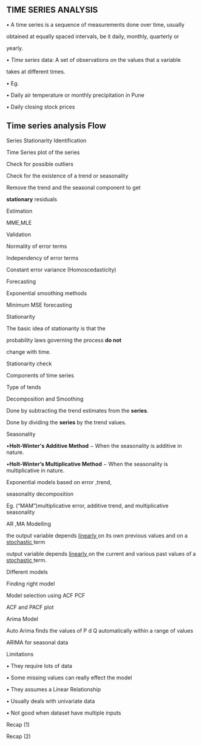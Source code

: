 <a name="br1"></a> 

## TIME SERIES ANALYSIS

• A time series is a sequence of measurements done over time, usually

obtained at equally spaced intervals, be it daily, monthly, quarterly or

yearly.

• *Time series* data: A set of observations on the values that a variable

takes at different times.

• Eg.

• Daily air temperature or monthly precipitation in Pune

• Daily closing stock prices



<a name="br2"></a> 

## Time series analysis Flow

Series Stationarity Identification

Time Series plot of the series

Check for possible outliers

Check for the existence of a trend or seasonality

Remove the trend and the seasonal component to get

**stationary** residuals

Estimation

MME,MLE

Validation

Normality of error terms

Independency of error terms

Constant error variance (Homoscedasticity)

Forecasting

Exponential smoothing methods

Minimum MSE forecasting



<a name="br3"></a> 

Stationarity

The basic idea of stationarity is that the

probability laws governing the process **do not**

change with time.



<a name="br4"></a> 

Stationarity check



<a name="br5"></a> 

Components of time series



<a name="br6"></a> 

Type of tends



<a name="br7"></a> 

Decomposition and Smoothing

Done by subtracting the trend estimates from the **series**.

Done by dividing the **series** by the trend values.



<a name="br8"></a> 

Seasonality

•**Holt-Winter's Additive Method** − When the seasonality is additive in nature.

•**Holt-Winter’s Multiplicative Method** − When the seasonality is multiplicative in nature.



<a name="br9"></a> 

Exponential models based on error ,trend,

seasonality decomposition

Eg. (“MAM”)multiplicative error, additive trend, and multiplicative seasonality



<a name="br10"></a> 

AR ,MA Modelling

the output variable depends [linearly](https://en.wikipedia.org/wiki/Linear_prediction)[ ](https://en.wikipedia.org/wiki/Linear_prediction)on its own previous values and on a [stochastic](https://en.wikipedia.org/wiki/Stochastic_variable)[ ](https://en.wikipedia.org/wiki/Stochastic_variable)term

output variable depends [linearly](https://en.wikipedia.org/wiki/Linear_prediction)[ ](https://en.wikipedia.org/wiki/Linear_prediction)on the current and various past values of a [stochastic](https://en.wikipedia.org/wiki/Stochastic)[ ](https://en.wikipedia.org/wiki/Stochastic)term.



<a name="br11"></a> 

Different models



<a name="br12"></a> 

Finding right model



<a name="br13"></a> 

Model selection using ACF PCF



<a name="br14"></a> 

ACF and PACF plot



<a name="br15"></a> 

Arima Model

Auto Arima finds the values of P d Q automatically within a range of values



<a name="br16"></a> 

ARIMA for seasonal data



<a name="br17"></a> 

Limitations

• They require lots of data

• Some missing values can really effect the model

• They assumes a Linear Relationship

• Usually deals with univariate data

• Not good when dataset have multiple inputs



<a name="br18"></a> 

Recap (1)



<a name="br19"></a> 

Recap (2)

